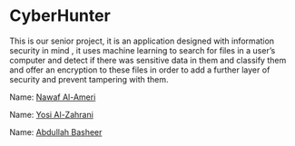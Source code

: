 # CyberHunter
This is our senior project, it is an application designed with information security in mind , 
it uses machine learning to search for files in a user’s computer and detect if there was sensitive data in them and classify them
and offer an encryption to these files in order to add a further layer of security and prevent tampering with them.

Name: [Nawaf Al-Ameri](https://github.com/Nawaf-gtr)

Name: [Yosi Al-Zahrani](https://github.com/Nawaf-gtr)

Name: [Abdullah Basheer](https://github.com/x3bodee)
